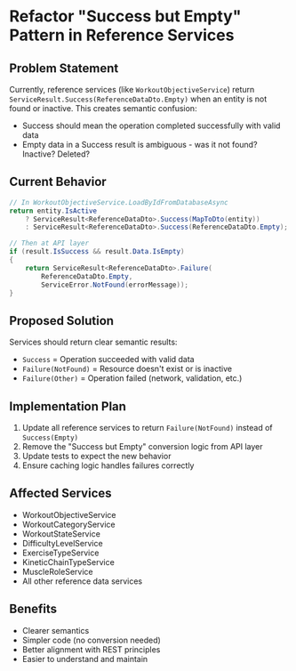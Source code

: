 # Refactor "Success but Empty" Pattern in Reference Services

## Problem Statement
Currently, reference services (like `WorkoutObjectiveService`) return `ServiceResult.Success(ReferenceDataDto.Empty)` when an entity is not found or inactive. This creates semantic confusion:
- Success should mean the operation completed successfully with valid data
- Empty data in a Success result is ambiguous - was it not found? Inactive? Deleted?

## Current Behavior
```csharp
// In WorkoutObjectiveService.LoadByIdFromDatabaseAsync
return entity.IsActive
    ? ServiceResult<ReferenceDataDto>.Success(MapToDto(entity))
    : ServiceResult<ReferenceDataDto>.Success(ReferenceDataDto.Empty);  // Confusing!

// Then at API layer
if (result.IsSuccess && result.Data.IsEmpty)
{
    return ServiceResult<ReferenceDataDto>.Failure(
        ReferenceDataDto.Empty,
        ServiceError.NotFound(errorMessage));
}
```

## Proposed Solution
Services should return clear semantic results:
- `Success` = Operation succeeded with valid data
- `Failure(NotFound)` = Resource doesn't exist or is inactive
- `Failure(Other)` = Operation failed (network, validation, etc.)

## Implementation Plan
1. Update all reference services to return `Failure(NotFound)` instead of `Success(Empty)`
2. Remove the "Success but Empty" conversion logic from API layer
3. Update tests to expect the new behavior
4. Ensure caching logic handles failures correctly

## Affected Services
- WorkoutObjectiveService
- WorkoutCategoryService
- WorkoutStateService
- DifficultyLevelService
- ExerciseTypeService
- KineticChainTypeService
- MuscleRoleService
- All other reference data services

## Benefits
- Clearer semantics
- Simpler code (no conversion needed)
- Better alignment with REST principles
- Easier to understand and maintain